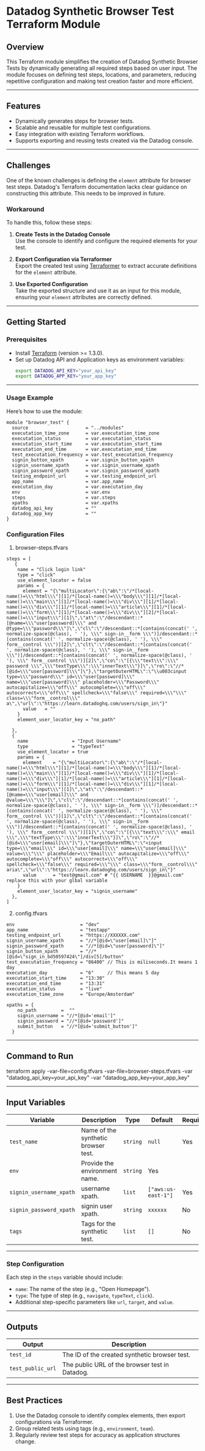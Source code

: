 
# **Datadog Synthetic Browser Test Terraform Module**

## **Overview**
This Terraform module simplifies the creation of Datadog Synthetic Browser Tests by dynamically generating all required steps based on user input. The module focuses on defining test steps, locations, and parameters, reducing repetitive configuration and making test creation faster and more efficient.

---

## **Features**
- Dynamically generates steps for browser tests.
- Scalable and reusable for multiple test configurations.
- Easy integration with existing Terraform workflows.
- Supports exporting and reusing tests created via the Datadog console.

---

## **Challenges**
One of the known challenges is defining the `element` attribute for browser test steps. Datadog's Terraform documentation lacks clear guidance on constructing this attribute. This needs to be improved in future.  

### **Workaround**
To handle this, follow these steps:
1. **Create Tests in the Datadog Console**  
   Use the console to identify and configure the required elements for your test.

2. **Export Configuration via Terraformer**  
   Export the created test using [Terraformer](https://github.com/GoogleCloudPlatform/terraformer) to extract accurate definitions for the `element` attribute.

3. **Use Exported Configuration**  
   Take the exported structure and use it as an input for this module, ensuring your `element` attributes are correctly defined.

---

## **Getting Started**

### **Prerequisites**
- Install [Terraform](https://www.terraform.io/downloads) (version >= 1.3.0).
- Set up Datadog API and Application keys as environment variables:
  ```bash
  export DATADOG_API_KEY="your_api_key"
  export DATADOG_APP_KEY="your_app_key"
  ```

---

### **Usage Example**
Here’s how to use the module:

```hcl
module "browser_test" {
  source                     = "../modules"
  executation_time_zone      = var.executation_time_zone
  executation_status         = var.executation_status
  executation_start_time     = var.executation_start_time
  executation_end_time       = var.executation_end_time
  test_executation_frequency = var.test_executation_frequency
  signin_button_xpath        = var.signin_button_xpath
  signin_username_xpath      = var.signin_username_xpath
  signin_password_xpath      = var.signin_password_xpath
  testing_endpoint_url       = var.testing_endpoint_url
  app_name                   = var.app_name
  executation_day            = var.executation_day
  env                        = var.env
  steps                      = var.steps
  xpaths                     = var.xpaths
  datadog_api_key            = "" 
  datadog_app_key            = ""
}
```


### **Configuration Files**
1. browser-steps.tfvars

```hcl
steps = [
   {
    name = "Click login link"
    type = "click"
    use_element_locator = false
    params = {
      element = "{\"multiLocator\":{\"ab\":\"/*[local-name()=\\\"html\\\"][1]/*[local-name()=\\\"body\\\"][1]/*[local-name()=\\\"main\\\"][1]/*[local-name()=\\\"div\\\"][1]/*[local-name()=\\\"div\\\"][1]/*[local-name()=\\\"article\\\"][1]/*[local-name()=\\\"form\\\"][1]/*[local-name()=\\\"div\\\"][2]/*[local-name()=\\\"input\\\"][1]\",\"at\":\"/descendant::*[@name=\\\"user[password]\\\" and @type=\\\"password\\\"]\",\"cl\":\"/descendant::*[contains(concat(' ', normalize-space(@class), ' '), \\\" sign-in__form \\\")]/descendant::*[contains(concat(' ', normalize-space(@class), ' '), \\\" form__control \\\")][2]\",\"clt\":\"/descendant::*[contains(concat(' ', normalize-space(@class), ' '), \\\" sign-in__form \\\")]/descendant::*[contains(concat(' ', normalize-space(@class), ' '), \\\" form__control \\\")][2]\",\"co\":\"[{\\\"text\\\":\\\" password \\\",\\\"textType\\\":\\\"innerText\\\"}]\",\"ro\":\"//*[@id=\\\"user[password]\\\"]\"},\"targetOuterHTML\":\"\\u003cinput type=\\\"password\\\" id=\\\"user[password]\\\" name=\\\"user[password]\\\" placeholder=\\\"Password\\\" autocapitalize=\\\"off\\\" autocomplete=\\\"off\\\" autocorrect=\\\"off\\\" spellcheck=\\\"false\\\" required=\\\"\\\" class=\\\"form__control\\\" a\",\"url\":\"https://learn.datadoghq.com/users/sign_in\"}"
      value   = ""
    }
    element_user_locator_key = "no_path"
    
  },
  {
    name                = "Input Username"
    type                = "typeText"
    use_element_locator = true
    params = {
      element    = "{\"multiLocator\":{\"ab\":\"/*[local-name()=\\\"html\\\"][1]/*[local-name()=\\\"body\\\"][1]/*[local-name()=\\\"main\\\"][1]/*[local-name()=\\\"div\\\"][1]/*[local-name()=\\\"div\\\"][1]/*[local-name()=\\\"article\\\"][1]/*[local-name()=\\\"form\\\"][1]/*[local-name()=\\\"div\\\"][1]/*[local-name()=\\\"input\\\"][1]\",\"at\":\"/descendant::*[@name=\\\"user[email]\\\" and @value=\\\"\\\"]\",\"cl\":\"/descendant::*[contains(concat(' ', normalize-space(@class), ' '), \\\" sign-in__form \\\")]/descendant::*[contains(concat(' ', normalize-space(@class), ' '), \\\" form__control \\\")][1]\",\"clt\":\"/descendant::*[contains(concat(' ', normalize-space(@class), ' '), \\\" sign-in__form \\\")]/descendant::*[contains(concat(' ', normalize-space(@class), ' '), \\\" form__control \\\")][1]\",\"co\":\"[{\\\"text\\\":\\\" email \\\",\\\"textType\\\":\\\"innerText\\\"}]\",\"ro\":\"//*[@id=\\\"user[email]\\\"]\"},\"targetOuterHTML\":\"<input type=\\\"email\\\" id=\\\"user[email]\\\" name=\\\"user[email]\\\" value=\\\"\\\" placeholder=\\\"Email\\\" autocapitalize=\\\"off\\\" autocomplete=\\\"off\\\" autocorrect=\\\"off\\\" spellcheck=\\\"false\\\" required=\\\"\\\" class=\\\"form__control\\\" aria\",\"url\":\"https://learn.datadoghq.com/users/sign_in\"}"
      value      = "test@gmail.com" # "{{ USERNAME  }}@gmail.com" replace this with your glbal variable
    }
    element_user_locator_key = "signin_username"
  },
]
```
2. config.tfvars

```hcl
env                        = "dev"
app_name                   = "testapp"
testing_endpoint_url       = "https://XXXXXX.com"
signin_username_xpath      = "//*[@id=\"user[email]\"]"
signin_password_xpath      = "//*[@id=\"user[password]\"]"
signin_button_xpath        = "//*[@id=\"sign_in_bd50597424\"]/div[5]/button"
test_executation_frequency = "86400" // This is miliseconds.It means 1 day
executation_day            = "6"     // This means 5 day
executation_start_time     = "13:30"
executation_end_time       = "13:31"
executation_status         = "live"
executation_time_zone      = "Europe/Amsterdam"

xpaths = {
    no_path         =  ""
    signin_username = "//*[@id='email']"
    signin_password = "//*[@id='password']"
    submit_button   = "//*[@id='submit_button']"
  }
```
---

## **Command to Run**
terraform apply -var-file=config.tfvars -var-file=browser-steps.tfvars -var "datadog_api_key=your_api_key" -var "datadog_app_key=your_app_key"

---

## **Input Variables**
| **Variable**    | **Description**                                    | **Type**    | **Default** | **Required** |
|------------------|----------------------------------------------------|-------------|-------------|--------------|
| `test_name`      | Name of the synthetic browser test.                | `string`    | `null`      | Yes          |
| `env`          | Provide the environment name.                | `string`         | Yes          |
| `signin_username_xpath`      | username xpath.         | `list`      | `["aws:us-east-1"]` | Yes |
| `signin_password_xpath` | signin user xpath.                      | `string`    | `xxxxxx`         | No           |
| `tags`           | Tags for the synthetic test.                       | `list`      | `[]`        | No           |

---

### **Step Configuration**
Each step in the `steps` variable should include:
- `name`: The name of the step (e.g., "Open Homepage").
- `type`: The type of step (e.g., `navigate`, `typeText`, `click`).
- Additional step-specific parameters like `url`, `target`, and `value`.

---

## **Outputs**
| **Output**          | **Description**                                    |
|----------------------|----------------------------------------------------|
| `test_id`            | The ID of the created synthetic browser test.      |
| `test_public_url`    | The public URL of the browser test in Datadog.     |

---

## **Best Practices**
1. Use the Datadog console to identify complex elements, then export configurations via Terraformer.
2. Group related tests using tags (e.g., `environment`, `team`).
3. Regularly review test steps for accuracy as application structures change.

